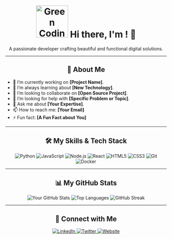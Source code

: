 <h1 align="center">
  <img src="https://media.giphy.com/media/XjJc7s7F1lO06t7sJc/giphy.gif" alt="Green Coding" width="100" />
  Hi there, I'm <Your Name>! 👋
</h1>

<p align="center">
  A passionate developer crafting beautiful and functional digital solutions.
</p>

---

<h2 align="center">🌱 About Me</h2>

-   🔭 I’m currently working on **[Project Name]**.
-   🌱 I’m always learning about **[New Technology]**.
-   👯 I’m looking to collaborate on **[Open Source Project]**.
-   🤔 I’m looking for help with **[Specific Problem or Topic]**.
-   💬 Ask me about **[Your Expertise]**.
-   📫 How to reach me: **[Your Email]**
-   ⚡ Fun fact: **[A Fun Fact about You]**

---

<h2 align="center">🛠️ My Skills & Tech Stack</h2>

<p align="center">
  <img src="https://img.shields.io/badge/Python-3776AB?style=for-the-badge&logo=python&logoColor=white" alt="Python" />
  <img src="https://img.shields.io/badge/JavaScript-F7DF1E?style=for-the-badge&logo=javascript&logoColor=black" alt="JavaScript" />
  <img src="https://img.shields.io/badge/Node.js-339933?style=for-the-badge&logo=node.js&logoColor=white" alt="Node.js" />
  <img src="https://img.shields.io/badge/React-61DAFB?style=for-the-badge&logo=react&logoColor=black" alt="React" />
  <img src="https://img.shields.io/badge/HTML5-E34F26?style=for-the-badge&logo=html5&logoColor=white" alt="HTML5" />
  <img src="https://img.shields.io/badge/CSS3-1572B6?style=for-the-badge&logo=css3&logoColor=white" alt="CSS3" />
  <img src="https://img.shields.io/badge/Git-F05032?style=for-the-badge&logo=git&logoColor=white" alt="Git" />
  <img src="https://img.shields.io/badge/Docker-2496ED?style=for-the-badge&logo=docker&logoColor=white" alt="Docker" />
</p>

---

<h2 align="center">📊 My GitHub Stats</h2>

<p align="center">
  <img src="https://github-readme-stats.vercel.app/api?username=your-username&show_icons=true&theme=dark&rank_icon=github" alt="Your GitHub Stats" />
  <img src="https://github-readme-stats.vercel.app/api/top-langs/?username=your-username&layout=compact&theme=dark" alt="Top Languages" />
  <img src="https://github-readme-streak-stats.herokuapp.com/?user=your-username&theme=dark" alt="GitHub Streak" />
</p>

---

<h2 align="center">🔗 Connect with Me</h2>

<p align="center">
  <a href="https://linkedin.com/in/your-linkedin" target="_blank">
    <img src="https://img.shields.io/badge/LinkedIn-0077B5?style=for-the-badge&logo=linkedin&logoColor=white" alt="LinkedIn" />
  </a>
  <a href="https://twitter.com/your-twitter" target="_blank">
    <img src="https://img.shields.io/badge/Twitter-1DA1F2?style=for-the-badge&logo=twitter&logoColor=white" alt="Twitter" />
  </a>
  <a href="https://your-website.com" target="_blank">
    <img src="https://img.shields.io/badge/Website-4CAF50?style=for-the-badge&logo=google-chrome&logoColor=white" alt="Website" />
  </a>
</p>
